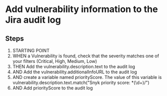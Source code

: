 # Add vulnerability information to the Jira audit log


## Steps
1. STARTING POINT
2. WHEN a Vulnerability is found, check that the severity matches one of your filters (Critical, High, Medium, Low)
3. THEN Add the vulnerability.description.text to the audit log
4. AND Add the vulnerability.additionalInfoURL to the audit log
5. AND create a variable named priorityScore. The value of this variable is vulnerability.description.text.match("Snyk priority score: \*(\d+)/")
6. AND Add priorityScore to the audit log